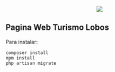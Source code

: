 <p align="center"><img src="http://lobos.tur.ar/public/img/logo-direccion.svg"></p>

## Pagina Web Turismo Lobos

Para instalar:

    composer install
    npm install
    php artisan migrate
